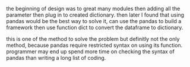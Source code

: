 
<!---
yunruliu2019/yunruliu2019 is a ✨ special ✨ repository because its `README.md` (this file) appears on your GitHub profile.
You can click the Preview link to take a look at your changes.
--->


the beginning of design was to great many modules then adding all the parameter 
then plug in to created dictionary. then later I found that using pandas would be the best way to solve it, 
can use the pandas to build a framework then use function dict to convert the dataframe to dictionary.

this is one of the method to solve the problem but definitly not the only method, 
because pandas require restricted syntax on using its function. programmer may 
end up spend more time on checking the syntax of pandas than writing a long list of coding.
